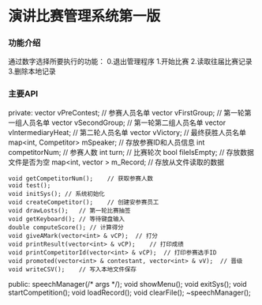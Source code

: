 # 演讲比赛管理系统第一版

### 功能介绍
通过数字选择所要执行的功能：
    0.退出管理程序 
    1.开始比赛
    2.读取往届比赛记录  
    3.删除本地记录
    
### 主要API
private:
    vector<int> vPreContest;    // 参赛人员名单
    vector<int> vFirstGroup;    // 第一轮第一组人员名单
    vector<int> vSecondGroup;   // 第一轮第二组人员名单
    vector<int> vIntermediaryHeat;  // 第二轮人员名单
    vector<int> vVictory;   // 最终获胜人员名单
    map<int, Competitor> mSpeaker;  // 存放参赛ID和人员信息
    int competitorNum;  // 参赛人数
    int turn;   // 比赛轮次
    bool fileIsEmpty;   // 存放数据文件是否为空
    map<int, vector<string> > m_Record;     // 存放从文件读取的数据

    void getCompetitorNum();    // 获取参赛人数
    void test();
    void initSys(); // 系统初始化
    void createCompetitor();    // 创建安参赛员工
    void drawLosts();   // 第一轮比赛抽签
    void getKeyboard(); // 等待键盘输入
    double computeScore(); // 计算得分
    void giveAMark(vector<int> & vCP);  // 打分
    void printResult(vector<int> & vCP);    // 打印成绩
    void printCompetitorId(vector<int> & vCP);  // 打印参赛选手ID
    void promoted(vector<int> & contestant, vector<int> & vV);  // 晋级
    void writeCSV();    // 写入本地文件保存

public:
    speechManager(/* args */);
    void showMenu();
    void exitSys();
    void startCompetition();
    void loadRecord();
    void clearFile();
    ~speechManager();


